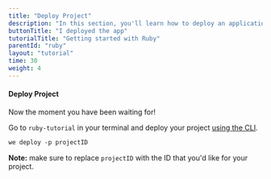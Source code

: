 ```yaml
---
title: "Deploy Project"
description: "In this section, you'll learn how to deploy an application using Ruby."
buttonTitle: "I deployed the app"
tutorialTitle: "Getting started with Ruby"
parentId: "ruby"
layout: "tutorial"
time: 30
weight: 4
---
```


#### Deploy Project

Now the moment you have been waiting for!

Go to `ruby-tutorial` in your terminal and deploy your project [using the CLI](/docs/intro/using-the-command-line/).

```xml
we deploy -p projectID
```

**Note:** make sure to replace `projectID` with the ID that you'd like for your project.

